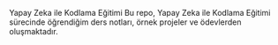 Yapay Zeka ile Kodlama Eğitimi
Bu repo, Yapay Zeka ile Kodlama Eğitimi sürecinde öğrendiğim ders notları, örnek projeler ve ödevlerden oluşmaktadır. 
